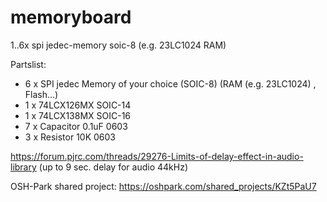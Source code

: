 # memoryboard

1..6x spi jedec-memory soic-8 (e.g. 23LC1024 RAM)

Partslist:

- 6 x SPI jedec Memory of your choice (SOIC-8) (RAM (e.g. 23LC1024) , Flash...)
- 1 x 74LCX126MX SOIC-14
- 1 x 74LCX138MX SOIC-16
- 7 x Capacitor 0.1uF 0603
- 3 x Resistor 10K 0603


https://forum.pjrc.com/threads/29276-Limits-of-delay-effect-in-audio-library
(up to 9 sec. delay for audio 44kHz)


OSH-Park shared project:
https://oshpark.com/shared_projects/KZt5PaU7
[](https://github.com/FrankBoesing/memoryboard/blob/master/memoryboard1.jpg)
[](https://github.com/FrankBoesing/memoryboard/blob/master/memoryboard2.jpg)
[](https://github.com/FrankBoesing/memoryboard/blob/master/memoryboard3.jpg)
[](https://github.com/FrankBoesing/memoryboard/blob/master/memoryboard4.jpg)
